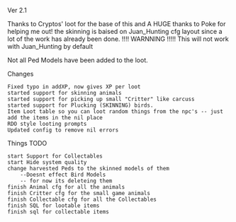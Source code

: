 Ver 2.1

Thanks to Cryptos' loot for the base of this
and A HUGE thanks to Poke for helping me out!
the skinning is baised on Juan_Hunting cfg layout since a lot of the work has already been done.
!!!! WARNNING !!!!! 
This will not work with Juan_Hunting by default

Not all Ped Models have been added to the loot.
	



Changes

	Fixed typo in addXP, now gives XP per loot
	started support for skinning animals
	started support for picking up small "Critter" like carcuss
	started support for Plucking (SKINNING) birds.
	Item Loot table so you can loot random things from the npc's -- just add the items in the nil place
	RDO style looting prompts
	Updated config to remove nil errors



Things TODO

	start Support for Collectables
	start Hide system quality
	change harvested Peds to the skinned models of them
		--Doesnt effect Bird Models
		-- for now its deleteing them
	finish Animal cfg for all the animals
	finish Critter cfg for the small game animals
	finish Collectable cfg for all the Collectables
	finish SQL for lootable items
	finish sql for collectable items
